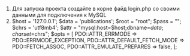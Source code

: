 1. Для запуска проекта создайте в корне файд login.php со своими данными для подключения к MySQL
2. $host = '127.0.0.1';
   $data = 'publications';
   $root = "root";
   $pass = "";
   $chrs = 'utf8mb4';
   $attr = "mysql:host=$host;dbname=$data;charset=$chrs";
   $opts =
   [
   PDO::ATTR_ERRMODE => PDO::ERRMODE_EXCEPTION,
   PDO::ATTR_DEFAULT_FETCH_MODE => PDO::FETCH_ASSOC,
   PDO::ATTR_EMULATE_PREPARES => false,
   ];

